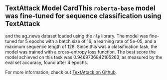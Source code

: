 ## TextAttack Model CardThis `roberta-base` model was fine-tuned for sequence classification using TextAttack 
and the ag_news dataset loaded using the `nlp` library. The model was fine-tuned 
for 5 epochs with a batch size of 16, a learning 
rate of 5e-05, and a maximum sequence length of 128. 
Since this was a classification task, the model was trained with a cross-entropy loss function. 
The best score the model achieved on this task was 0.9469736842105263, as measured by the 
eval set accuracy, found after 4 epochs.

For more information, check out [TextAttack on Github](https://github.com/QData/TextAttack).
